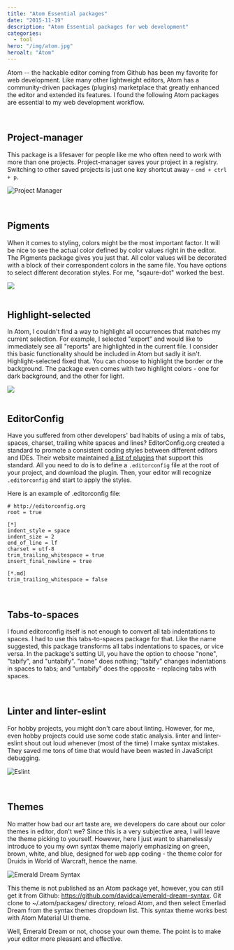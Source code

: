 ```yaml
---
title: "Atom Essential packages"
date: "2015-11-19"
description: "Atom Essential packages for web development"
categories:
  - tool
hero: "/img/atom.jpg"
heroalt: "Atom"
---
```


Atom -- the hackable editor coming from Github has been my favorite for web development. Like many other lightweight editors, Atom has a community-driven packages (plugins) marketplace that greatly enhanced the editor and extended its features. I found the following Atom packages are essential to my web development workflow.
<!--more-->
<br/>


## Project-manager

This package is a lifesaver for people like me who often need to work with more than one projects. Project-manager saves your project in a registry. Switching to other saved projects is just one key shortcut away - `cmd + ctrl + p`.

![Project Manager](/img/project-manager.png)

<br/>


## Pigments

When it comes to styling, colors might be the most important factor. It will be nice to see the actual color defined by color values right in the editor. The Pigments package gives you just that. All color values will be decorated with a block of their correspondent colors in the same file. You have options to select different decoration styles. For me, "sqaure-dot" worked the best.

<div class="img-og">
  <img src="/img/pigments.png">
</div>

<br/>


## Highlight-selected

In Atom, I couldn't find a way to highlight all occurrences that matches my current selection. For example, I selected "export" and would like to immediately see all "reports" are highlighted in the current file. I consider this basic functionality should be included in Atom but sadly it isn't. Highlight-selected fixed that. You can choose to highlight the border or the background. The package even comes with two highlight colors - one for dark background, and the other for light.

<div class="img-og">
  <img src="/img/highlight-selected.png">
</div>

<br/>


## EditorConfig

Have you suffered from other developers' bad habits of using a mix of tabs, spaces, charset, trailing white spaces and lines? EditorConfig.org created a standard to promote a consistent coding styles between different editors and IDEs. Their website maintained [a list of plugins](http://editorconfig.org/#download) that support this standard. All you need to do is to define a `.editorconfig` file at the root of your project, and download the plugin. Then, your editor will recognize `.editorconfig` and start to apply the styles.

Here is an example of .editorconfig file:

```
# http://editorconfig.org
root = true

[*]
indent_style = space
indent_size = 2
end_of_line = lf
charset = utf-8
trim_trailing_whitespace = true
insert_final_newline = true

[*.md]
trim_trailing_whitespace = false

```
<br/>


## Tabs-to-spaces

I found editorconfig itself is not enough to convert all tab indentations to spaces. I had to use this tabs-to-spaces package for that. Like the name suggested, this package transforms all tabs indentations to spaces, or vice versa. In the package's setting UI, you have the option to choose "none", "tabify", and "untabify". "none" does nothing; "tabify" changes indentations in spaces to tabs; and "untabify" does the opposite - replacing tabs with spaces.

<br/>


## Linter and linter-eslint

For hobby projects, you might don't care about linting. However, for me, even hobby projects could use some code static analysis. linter and linter-eslint shout out loud whenever (most of the time) I make syntax mistakes. They saved me tons of time that would have been wasted in JavaScript debugging.

![Eslint](/img/eslint.png)

<br/>


## Themes

No matter how bad our art taste are, we developers do care about our color themes in editor, don't we? Since this is a very subjective area, I will leave the theme picking to yourself. However, here I just want to shamelessly introduce to you my own syntax theme majorly emphasizing on green, brown, white, and blue, designed for web app coding - the theme color for Druids in World of Warcraft, hence the name.

![Emerald Dream Syntax](/img/emerald-dream.png)

This theme is not published as an Atom package yet, however, you can still get it from Github:
https://github.com/davidcai/emerald-dream-syntax. Git clone to ~/.atom/packages/ directory, reload Atom, and then select Emerlad Dream from the syntax themes dropdown list. This syntax theme works best with Atom Material UI theme.

Well, Emerald Dream or not, choose your own theme. The point is to make your editor more pleasant and effective.

<br/>
